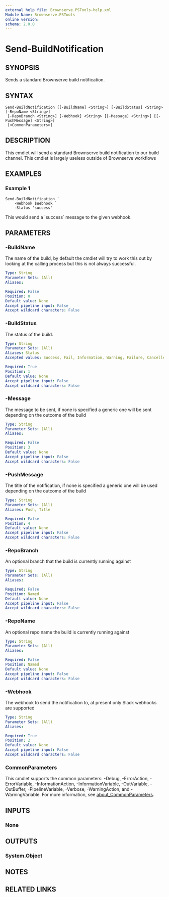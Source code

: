 ```yaml
---
external help file: Brownserve.PSTools-help.xml
Module Name: Brownserve.PSTools
online version:
schema: 2.0.0
---
```


# Send-BuildNotification

## SYNOPSIS
Sends a standard Brownserve build notification.

## SYNTAX

```
Send-BuildNotification [[-BuildName] <String>] [-BuildStatus] <String> [-RepoName <String>]
 [-RepoBranch <String>] [-Webhook] <String> [[-Message] <String>] [[-PushMessage] <String>]
 [<CommonParameters>]
```

## DESCRIPTION
This cmdlet will send a standard Brownserve build notification to our build channel.
This cmdlet is largely useless outside of Brownserve workflows

## EXAMPLES

### Example 1
```
Send-BuildNotification `
    -Webhook $Webhook `
    -Status 'success'
```

This would send a \`success\` message to the given webhook.

## PARAMETERS

### -BuildName
The name of the build, by default the cmdlet will try to work this out by looking at the calling process but this is not always successful.

```yaml
Type: String
Parameter Sets: (All)
Aliases:

Required: False
Position: 0
Default value: None
Accept pipeline input: False
Accept wildcard characters: False
```

### -BuildStatus
The status of the build.

```yaml
Type: String
Parameter Sets: (All)
Aliases: Status
Accepted values: Success, Fail, Information, Warning, Failure, Cancelled

Required: True
Position: 1
Default value: None
Accept pipeline input: False
Accept wildcard characters: False
```

### -Message
The message to be sent, if none is specified a generic one will be sent depending on the outcome of the build

```yaml
Type: String
Parameter Sets: (All)
Aliases:

Required: False
Position: 3
Default value: None
Accept pipeline input: False
Accept wildcard characters: False
```

### -PushMessage
The title of the notification, if none is specified a generic one will be used depending on the outcome of the build

```yaml
Type: String
Parameter Sets: (All)
Aliases: Push, Title

Required: False
Position: 4
Default value: None
Accept pipeline input: False
Accept wildcard characters: False
```

### -RepoBranch
An optional branch that the build is currently running against

```yaml
Type: String
Parameter Sets: (All)
Aliases:

Required: False
Position: Named
Default value: None
Accept pipeline input: False
Accept wildcard characters: False
```

### -RepoName
An optional repo name the build is currently running against

```yaml
Type: String
Parameter Sets: (All)
Aliases:

Required: False
Position: Named
Default value: None
Accept pipeline input: False
Accept wildcard characters: False
```

### -Webhook
The webhook to send the notification to, at present only Slack webhooks are supported

```yaml
Type: String
Parameter Sets: (All)
Aliases:

Required: True
Position: 2
Default value: None
Accept pipeline input: False
Accept wildcard characters: False
```

### CommonParameters
This cmdlet supports the common parameters: -Debug, -ErrorAction, -ErrorVariable, -InformationAction, -InformationVariable, -OutVariable, -OutBuffer, -PipelineVariable, -Verbose, -WarningAction, and -WarningVariable. For more information, see [about_CommonParameters](http://go.microsoft.com/fwlink/?LinkID=113216).

## INPUTS

### None
## OUTPUTS

### System.Object
## NOTES

## RELATED LINKS

